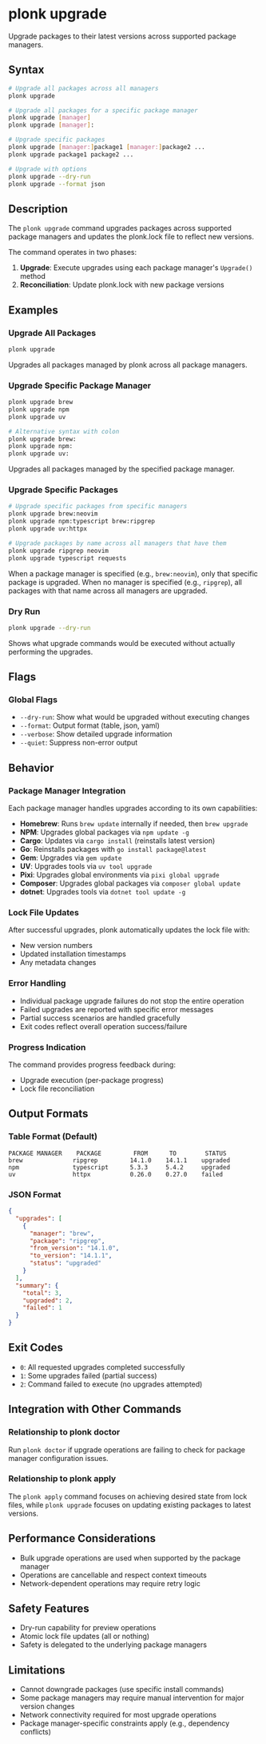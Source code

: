 # plonk upgrade

Upgrade packages to their latest versions across supported package managers.

## Syntax

```bash
# Upgrade all packages across all managers
plonk upgrade

# Upgrade all packages for a specific package manager
plonk upgrade [manager]
plonk upgrade [manager]:

# Upgrade specific packages
plonk upgrade [manager:]package1 [manager:]package2 ...
plonk upgrade package1 package2 ...

# Upgrade with options
plonk upgrade --dry-run
plonk upgrade --format json
```

## Description

The `plonk upgrade` command upgrades packages across supported package managers and updates the plonk.lock file to reflect new versions.

The command operates in two phases:
1. **Upgrade**: Execute upgrades using each package manager's `Upgrade()` method
2. **Reconciliation**: Update plonk.lock with new package versions

## Examples

### Upgrade All Packages
```bash
plonk upgrade
```
Upgrades all packages managed by plonk across all package managers.

### Upgrade Specific Package Manager
```bash
plonk upgrade brew
plonk upgrade npm
plonk upgrade uv

# Alternative syntax with colon
plonk upgrade brew:
plonk upgrade npm:
plonk upgrade uv:
```
Upgrades all packages managed by the specified package manager.

### Upgrade Specific Packages
```bash
# Upgrade specific packages from specific managers
plonk upgrade brew:neovim
plonk upgrade npm:typescript brew:ripgrep
plonk upgrade uv:httpx

# Upgrade packages by name across all managers that have them
plonk upgrade ripgrep neovim
plonk upgrade typescript requests
```
When a package manager is specified (e.g., `brew:neovim`), only that specific package is upgraded.
When no manager is specified (e.g., `ripgrep`), all packages with that name across all managers are upgraded.

### Dry Run
```bash
plonk upgrade --dry-run
```
Shows what upgrade commands would be executed without actually performing the upgrades.

## Flags

### Global Flags
- `--dry-run`: Show what would be upgraded without executing changes
- `--format`: Output format (table, json, yaml)
- `--verbose`: Show detailed upgrade information
- `--quiet`: Suppress non-error output

## Behavior

### Package Manager Integration
Each package manager handles upgrades according to its own capabilities:

- **Homebrew**: Runs `brew update` internally if needed, then `brew upgrade`
- **NPM**: Upgrades global packages via `npm update -g`
- **Cargo**: Updates via `cargo install` (reinstalls latest version)
- **Go**: Reinstalls packages with `go install package@latest`
- **Gem**: Upgrades via `gem update`
- **UV**: Upgrades tools via `uv tool upgrade`
- **Pixi**: Upgrades global environments via `pixi global upgrade`
- **Composer**: Upgrades global packages via `composer global update`
- **dotnet**: Upgrades tools via `dotnet tool update -g`

### Lock File Updates
After successful upgrades, plonk automatically updates the lock file with:
- New version numbers
- Updated installation timestamps
- Any metadata changes

### Error Handling
- Individual package upgrade failures do not stop the entire operation
- Failed upgrades are reported with specific error messages
- Partial success scenarios are handled gracefully
- Exit codes reflect overall operation success/failure

### Progress Indication
The command provides progress feedback during:
- Upgrade execution (per-package progress)
- Lock file reconciliation

## Output Formats

### Table Format (Default)
```
PACKAGE MANAGER    PACKAGE         FROM      TO        STATUS
brew              ripgrep         14.1.0    14.1.1    upgraded
npm               typescript      5.3.3     5.4.2     upgraded
uv                httpx           0.26.0    0.27.0    failed
```

### JSON Format
```json
{
  "upgrades": [
    {
      "manager": "brew",
      "package": "ripgrep",
      "from_version": "14.1.0",
      "to_version": "14.1.1",
      "status": "upgraded"
    }
  ],
  "summary": {
    "total": 3,
    "upgraded": 2,
    "failed": 1
  }
}
```

## Exit Codes

- `0`: All requested upgrades completed successfully
- `1`: Some upgrades failed (partial success)
- `2`: Command failed to execute (no upgrades attempted)

## Integration with Other Commands

### Relationship to plonk doctor
Run `plonk doctor` if upgrade operations are failing to check for package manager configuration issues.

### Relationship to plonk apply
The `plonk apply` command focuses on achieving desired state from lock files, while `plonk upgrade` focuses on updating existing packages to latest versions.

## Performance Considerations

- Bulk upgrade operations are used when supported by the package manager
- Operations are cancellable and respect context timeouts
- Network-dependent operations may require retry logic

## Safety Features

- Dry-run capability for preview operations
- Atomic lock file updates (all or nothing)
- Safety is delegated to the underlying package managers

## Limitations

- Cannot downgrade packages (use specific install commands)
- Some package managers may require manual intervention for major version changes
- Network connectivity required for most upgrade operations
- Package manager-specific constraints apply (e.g., dependency conflicts)
